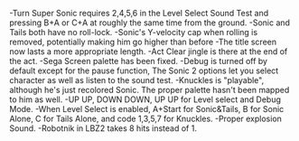 -Turn Super Sonic requires 2,4,5,6 in the Level Select Sound Test and pressing B+A or C+A at roughly the same time from the ground. 
-Sonic and Tails both have no roll-lock.
-Sonic's Y-velocity cap when rolling is removed, potentially making him go higher than before
-The title screen now lasts a more appropriate length.
-Act Clear jingle is there at the end of the act.
-Sega Screen palette has been fixed.
-Debug is turned off by default except for the pause function, The Sonic 2 options let you select character as well as listen to the sound test.
-Knuckles is "playable", although he's just recolored Sonic. The proper palette hasn't been mapped to him as well.
-UP UP, DOWN DOWN, UP UP for Level select and Debug Mode.
-When Level Select is enabled, A+Start for Sonic&Tails, B for Sonic Alone, C for Tails Alone, and code 1,3,5,7 for Knuckles.
-Proper explosion Sound.
-Robotnik in LBZ2 takes 8 hits instead of 1.
